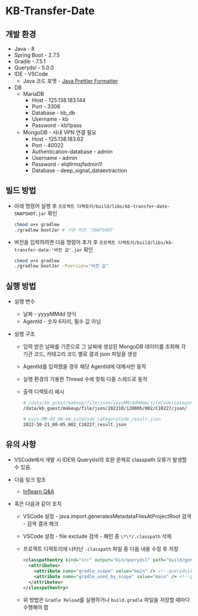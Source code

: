 # KB-Transfer-Date

## 개발 환경

- Java - 8
- Spring Boot - 2.7.5
- Gradle - 7.5.1
- Querydsl - 5.0.0
- IDE - VSCode
  - Java 코드 포맷 - [Java Prettier Formatter](https://marketplace.visualstudio.com/items?itemName=mwpb.java-prettier-formatter)
- DB
  - MariaDB
    - Host - 125.138.183.144
    - Port - 3306
    - Database - kb_db
    - Username - kb
    - Password - kb!!pass
  - MongoDB - 사내 VPN 연결 필요
    - Host - 125.138.183.62
    - Port - 40022
    - Authentication-database - admin
    - Username - admin
    - Password - elqtlrmsjfadmin1!
    - Database - deep_signal_dataextraction

## 빌드 방법

- 아래 명령어 실행 후 `프로젝트 디렉토리/build/libs/kb-transfer-date-SNAPSHOT.jar` 확인

  ```sh
  chmod u+x gradlew
  ./gradlew bootJar # 기본 버전 'SNAPSHOT'
  ```

- 버전을 입력하려면 다음 명렁어 추가 후 `프로젝트 디렉토리/build/libs/kb-transfer-date-'버전 값'.jar` 확인

  ```sh
  chmod u+x gradlew
  ./gradlew bootJar -Pversion="버전 값"
  ```

## 실행 방법

- 실행 변수

  - 날짜 - yyyyMMdd 양식
  - AgentId - 숫자 6자리, 필수 값 아님

- 실행 구조

  - 입력 받은 날짜를 기준으로 그 날짜에 생성된 MongoDB 데이터를 조회해 각 기관 코드, 카테고리 코드 별로 결과 json 파일을 생성
  - AgentId를 입력했을 경우 해당 AgentId에 대해서만 동작
  - 실행 환경의 가용한 Thread 수에 맞춰 다중 스레드로 동작
  - 출력 디렉토리 예시

    ```sh
    # /data/kb_guest/makeup/file/json/yyyyMM/ddHHmm/siteCode/categoryCode/json/
    /data/kb_guest/makeup/file/json/202210/120005/002/C10227/json/

    # yyyy-MM-dd_HH-mm_siteCode_categoryCode_result.json
    2022-10-21_00-05_002_C10227_result.json
    ```

## 유의 사항

- VSCode에서 개발 시 IDE와 Querydsl의 호환 문제로 classpath 오류가 발생할 수 있음.
- 다음 링크 참조
  - [Inflearn Q&A](https://www.inflearn.com/questions/35226)
- 혹은 다음과 같이 조치

  - VSCode 설정 - java.import.generatesMetadataFilesAtProjectRoot 검색 - 검색 결과 체크
  - VSCode 설정 - file exclude 검색 - 패턴 중 `\*\*/.classpath` 삭제
  - 프로젝트 디렉토리에 나타난 `.classpath` 파일 중 다음 내용 수정 후 저장

    ```xml
    <classpathentry kind="src" output="bin/querydsl" path="build/generated/querydsl">
      <attributes>
        <attribute name="gradle_scope" value="main" /> <!--querydsl을 main으로 변경-->
        <attribute name="gradle_used_by_scope" value="main" /> <!--querydsl을 main으로 변경-->
      </attributes>
    </classpathentry>
    ```

  - 위 방법은 `Gradle Reload`를 실행하거나 `build.gradle` 파일을 저장할 때마다 수행해야 함
